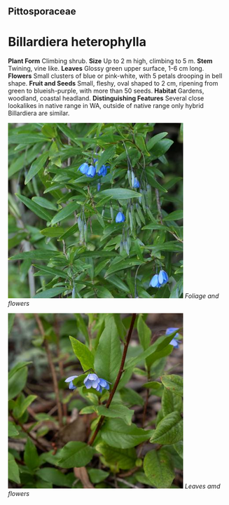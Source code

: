 ## Pittosporaceae
# Billardiera heterophylla
 **Plant Form** Climbing shrub. **Size** Up to 2 m high, climbing to 5 m. **Stem** Twining, vine like. **Leaves** Glossy green upper surface, 1-6 cm long. **Flowers** Small clusters of blue or pink-white, with 5 petals drooping in bell shape. **Fruit and Seeds** Small, fleshy, oval shaped to 2 cm, ripening from green to blueish-purple, with more than 50 seeds. **Habitat** Gardens, woodland, coastal headland. **Distinguishing Features** Several close lookalikes in native range in WA, outside of native range only hybrid Billardiera are similar.


![Foliage and flowers](82417_P1066800.jpg)
 *Foliage and flowers* 

![Leaves amd flowers](73042__DSF3487.jpg)
 *Leaves amd flowers* 

